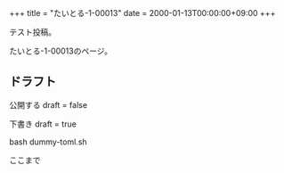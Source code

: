 +++
title = "たいとる-1-00013"
date = 2000-01-13T00:00:00+09:00
+++

テスト投稿。

たいとる-1-00013のページ。


## ドラフト

公開する
draft = false

下書き
draft = true

bash dummy-toml.sh

ここまで
